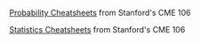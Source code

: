 [Probability Cheatsheets](https://github.com/lc4695/CheatSheet/blob/main/Probability-and-Statistics/Probability%20Cheatsheets.pdf) from Stanford's CME 106

[Statistics Cheatsheets](https://github.com/lc4695/CheatSheet/blob/main/Probability-and-Statistics/Statistics%20Cheatsheets.pdf) from Stanford's CME 106
